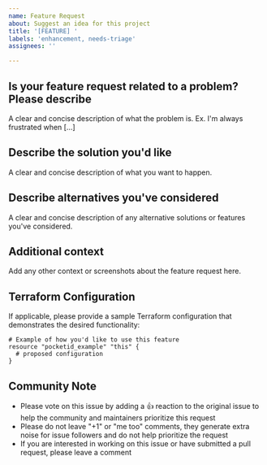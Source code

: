 ```yaml
---
name: Feature Request
about: Suggest an idea for this project
title: '[FEATURE] '
labels: 'enhancement, needs-triage'
assignees: ''

---
```


## Is your feature request related to a problem? Please describe

A clear and concise description of what the problem is. Ex. I'm always frustrated when [...]

## Describe the solution you'd like

A clear and concise description of what you want to happen.

## Describe alternatives you've considered

A clear and concise description of any alternative solutions or features you've considered.

## Additional context

Add any other context or screenshots about the feature request here.

## Terraform Configuration

If applicable, please provide a sample Terraform configuration that demonstrates the desired functionality:

```hcl
# Example of how you'd like to use this feature
resource "pocketid_example" "this" {
  # proposed configuration
}
```

## Community Note

- Please vote on this issue by adding a 👍 reaction to the original issue to help the community and maintainers prioritize this request
- Please do not leave "+1" or "me too" comments, they generate extra noise for issue followers and do not help prioritize the request
- If you are interested in working on this issue or have submitted a pull request, please leave a comment
